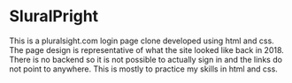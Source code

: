 # SluralPright
This is a pluralsight.com login page clone developed using html and css. The page design is representative of what the site looked like back in 2018. There is no backend so it is not possible to actually sign in and the links do not point to anywhere. This is mostly to practice my skills in html and css.
